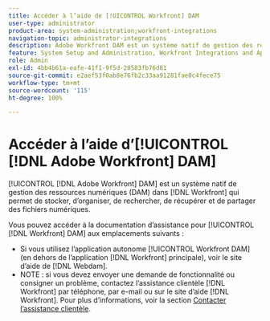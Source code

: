 ```yaml
---
title: Accéder à l’aide de [!UICONTROL Workfront] DAM
user-type: administrator
product-area: system-administration;workfront-integrations
navigation-topic: administrator-integrations
description: Adobe Workfront DAM est un système natif de gestion des ressources numériques (DAM) de Workfront qui permet de stocker, d’organiser, de rechercher, de récupérer et de partager des fichiers numériques.
feature: System Setup and Administration, Workfront Integrations and Apps
role: Admin
exl-id: 4bb4b61a-eafe-41f1-9f5d-20583fb76d81
source-git-commit: e2aef53f0ab8e76fb2c33aa91281fae0c4fece75
workflow-type: tm+mt
source-wordcount: '115'
ht-degree: 100%

---
```


# Accéder à l’aide d’[!UICONTROL [!DNL Adobe Workfront] DAM]

[!UICONTROL [!DNL Adobe Workfront] DAM] est un système natif de gestion des ressources numériques (DAM) dans [!DNL Workfront] qui permet de stocker, d’organiser, de rechercher, de récupérer et de partager des fichiers numériques.

Vous pouvez accéder à la documentation d’assistance pour [!UICONTROL [!DNL Workfront] DAM] aux emplacements suivants :

* Si vous utilisez l’application autonome [!UICONTROL Workfront DAM] (en dehors de l’application [!DNL Workfront] principale), voir le site d’aide de [!DNL Webdam].
* NOTE : si vous devez envoyer une demande de fonctionnalité ou consigner un problème, contactez l’assistance clientèle [!DNL Workfront] par téléphone, par e-mail ou sur le site d’aide [!DNL Workfront]. Pour plus d’informations, voir la section [Contacter l’assistance clientèle](../../workfront-basics/tips-tricks-and-troubleshooting/contact-customer-support.md).
